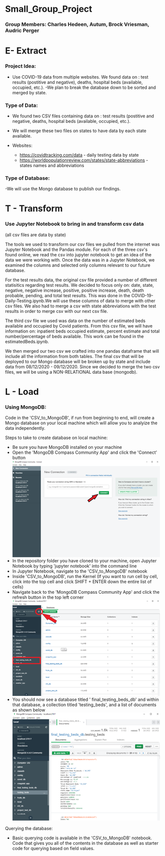 # Small_Group_Project
### Group Members: Charles Hedeen, Autum, Brock Vriesman, Audric Perger


# E- Extract
### Project Idea: 
* Use COVID-19 data from multiple websites. We found data on : test results (postitive and negative), deaths, hospital beds (available, occupied, etc.).
-We plan to break the database down to be sorted and merged by state.

### Type of Data:
 * We found two CSV files containing data on : test results (postitive and negative, deaths, hospital beds (available, occupied, etc.).
 * We will merge these two files on states to have data by each state available.

* Websites:
    * https://covidtracking.com/data - daily testing data by state
    * https://worldpopulationreview.com/states/state-abbreviations - states names and abbreviations

### Type of Database:
-We will use the Mongo database to publish our findings.


# T - Transform
### Use Jupyter Notebook to bring in and transform csv data
(all csv files are data by state)

The tools we used to transform our csv files we pulled from the internet was Jupyter Notebook and the Pandas module. For each of the three csv's found online, we read the csv into jupyter notebook to get an idea of the data we were working with. Once the data was in a Jupyter Notebook, we examined the columns and selected only columns relevant to our future database.

For the test results data, the original csv file provided a number of different statisitics regarding test results. We decided to focus only on: date, state, negative, negative increase, positive, positive increase, death, death probable, pending, and total test results. This was done in the COVID-19-Daily-Testing.ipynb.We will use these columns of data to merge with other csv files.
We also had to merge a csv with state abbreviations with the test results in order to merge csv with our next csv file.

The third csv file we used was data on the number of estimated beds available and occupied by Covid patients. From this csv file, we will have information on: inpatient beds occupied estimate, percent estimate and total number/percentage of beds available. This work can be found in the estimatedBeds.ipynb.

We then merged our two csv we crafted into one pandas dataframe that will include all the information from both tables. The final csv that will be deployed to our Mongo database will be broken up by state and include data from 08/12/2020 - 09/12/2020. Since we decided to merge the two csv files, we will be using a NON-RELATIONAL data base (mongodb). 


# L - Load
### Using MongoDB:
Code in the 'CSV_to_MongoDB', if run from beginning to end, will create a Mongo database on your local machine which will allow you to analyize the data independently.

Steps to take to create database on local machine:
* Be sure you have MongoDB installed on your machine
* Open the 'MongoDB Compass Community App' and click the 'Connect' button
![MongoDB Compass Community App Home Page](/Readme_files/Images/MongoDB_Home_Screen.png)
* In the repository folder you have cloned to your machine, open Jupyter Notebook by typing 'jupyter notebook' into the command line
* In Jupyter Notebook, navigate to the 'CSV_to_MongoDB' notebook
* Inside 'CSV_to_MongoDB', run the Kernel (If you want to run cell by cell, click into the top cell and click SHIFT + ENTER down the entire list of cells)
* Navigate back to the 'MongoDB Compass Community App' and click the refresh button in the top left corner
![Refresh DB List](/Readme_files/Images/Refresh_DB_List.png)
* You should now see a database titled '  final_testing_beds_db' and within that database, a collection titled 'testing_beds', and a list of documents as shown below
![Final Data Display](/Readme_files/Images/Final_Data_Display.png)

Querying the database:
* Basic querying code is available in the 'CSV_to_MongoDB' notebook. Code that gives you all of the contents in the database as well as starter code for querying based on field values.
